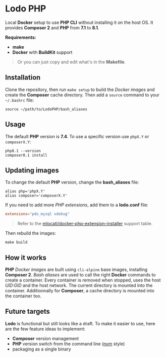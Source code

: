 # Lodo PHP

Local **Docker** setup to use **PHP CLI** without installing it on the host OS.
It provides **Composer 2** and **PHP** from **7.1** to **8.1**.

**Requirements:**

 - **make**
 - **Docker** with **BuildKit** support

>Or you can just copy and edit what's in the **Makefile**.

## Installation

Clone the repository, then run `make setup` to build the *Docker images* and create the **Composer** cache directory.
Then add a `source` command to your `~/.bashrc` file:
```shell
source ~/path/to/LodoPHP/bash_aliases
```

## Usage

The default **PHP** version is **7.4**. To use a specific version use `phpX.Y` or `composerX.Y`:
```shell
php8.1 --version
composer8.1 install
```

## Updating images

To change the default **PHP** version, change the **bash_aliases** file:
```shell
alias php='phpX.Y'
alias composer='composerX.Y'
```

If you need to add more *PHP extensions*, add them to a **lodo.conf** file:
```conf
extensions="pdo_mysql xdebug"
```
>Refer to the
[mlocati/docker-php-extension-installer](https://github.com/mlocati/docker-php-extension-installer#supported-php-extensions)
support table.

Then rebuild the images:
```shell
make build
```

## How it works

**PHP** *Docker images* are built using `cli-alpine` base images, installing **Composer 2**.
*Bash aliases* are used to call the right **Docker** commands to create a container. Every container is removed when stopped,
uses the host *UID:GID* and the host network. The current directory is mounted into the container.
Additionnally for **Composer**, a cache directory is mounted into the container too.

## Future targets

**Lodo** is functional but still looks like a draft. To make it easier to use, here are the few feature ideas to implement:

 - **Composer** version management
 - **PHP** version switch from the command line ([nvm](https://github.com/nvm-sh/nvm) style)
 - packaging as a single binary
